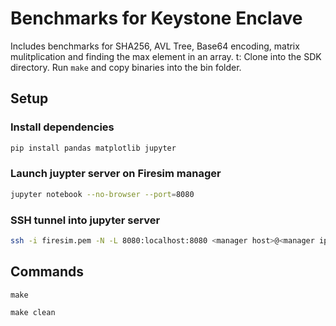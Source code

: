 # Benchmarks for Keystone Enclave

Includes benchmarks for SHA256, AVL Tree, Base64 encoding, matrix mulitplication and finding the max element in an array.
t:
Clone into the SDK directory. Run `make` and copy binaries into the bin folder.

## Setup

### Install dependencies
```bash
pip install pandas matplotlib jupyter
```

### Launch juypter server on Firesim manager 
```bash
jupyter notebook --no-browser --port=8080
```

### SSH tunnel into jupyter server
```bash
ssh -i firesim.pem -N -L 8080:localhost:8080 <manager host>@<manager ip>
```

## Commands
```
make
```

```
make clean
```
